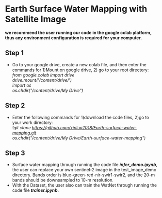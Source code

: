 # Earth Surface Water Mapping with Satellite Image
**we recommend the user running our code in the google colab platform, thus any environment configuration is required for your computer.** 
## Step 1
- Go to your google drive, create a new colab file, and then enter the commands for 1)Mount on google drive, 2) go to your root directory:    
*from google.colab import drive  
drive.mount('/content/drive/')  
import os    
os.chdir("/content/drive/My Drive")*  

## Step 2
-  Enter the following commands for 1)download the code files, 2)go to your work directory:   
*!git clone https://github.com/xinluo2018/Earth-surface-water-mapping.git  
os.chdir("/content/drive/My Drive/Earth-surface-water-mapping")*


## Step 3
- Surface water mapping through running the code file **_infer_demo.ipynb_**, the user can replace your own sentinel-2 image in the test_image_demo directory. Bands order is blue-green-red-nir-swir1-swir2, and the 20-m bands should be downsampled to 10-m resolution.   
- With the Dataset, the user also can train the WatNet through running the code file **_trainer.ipynb_**.  
